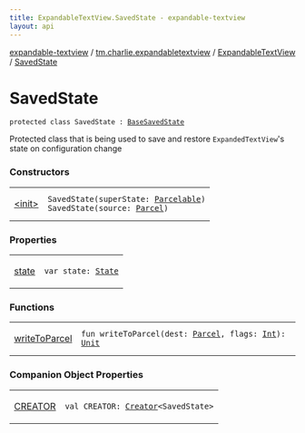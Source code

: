 ```yaml
---
title: ExpandableTextView.SavedState - expandable-textview
layout: api
---
```


<div class='api-docs-breadcrumbs'><a href="../../../index.html">expandable-textview</a> / <a href="../../index.html">tm.charlie.expandabletextview</a> / <a href="../index.html">ExpandableTextView</a> / <a href=".">SavedState</a></div>

# SavedState

<div class="signature"><code><span class="keyword">protected</span> <span class="keyword">class </span><span class="identifier">SavedState</span>&nbsp;<span class="symbol">:</span>&nbsp;<a href="https://developer.android.com/reference/android/view/View/BaseSavedState.html"><span class="identifier">BaseSavedState</span></a></code></div>

Protected class that is being used to save and restore <code>ExpandedTextView</code>'s state on configuration change

### Constructors

<table class="api-docs-table">
<tbody>
<tr>
<td markdown="1">

<a href="-init-.html">&lt;init&gt;</a>


</td>
<td markdown="1">
<div class="signature"><code><span class="identifier">SavedState</span><span class="symbol">(</span><span class="parameterName" id="tm.charlie.expandabletextview.ExpandableTextView.SavedState$<init>(android.os.Parcelable)/superState">superState</span><span class="symbol">:</span>&nbsp;<a href="https://developer.android.com/reference/android/os/Parcelable.html"><span class="identifier">Parcelable</span></a><span class="symbol">)</span></code></div>

<div class="signature"><code><span class="identifier">SavedState</span><span class="symbol">(</span><span class="parameterName" id="tm.charlie.expandabletextview.ExpandableTextView.SavedState$<init>(android.os.Parcel)/source">source</span><span class="symbol">:</span>&nbsp;<a href="https://developer.android.com/reference/android/os/Parcel.html"><span class="identifier">Parcel</span></a><span class="symbol">)</span></code></div>

</td>
</tr>
</tbody>
</table>

### Properties

<table class="api-docs-table">
<tbody>
<tr>
<td markdown="1">

<a href="state.html">state</a>


</td>
<td markdown="1">
<div class="signature"><code><span class="keyword">var </span><span class="identifier">state</span><span class="symbol">: </span><a href="../-state/index.html"><span class="identifier">State</span></a></code></div>

</td>
</tr>
</tbody>
</table>

### Functions

<table class="api-docs-table">
<tbody>
<tr>
<td markdown="1">

<a href="write-to-parcel.html">writeToParcel</a>


</td>
<td markdown="1">
<div class="signature"><code><span class="keyword">fun </span><span class="identifier">writeToParcel</span><span class="symbol">(</span><span class="parameterName" id="tm.charlie.expandabletextview.ExpandableTextView.SavedState$writeToParcel(android.os.Parcel, kotlin.Int)/dest">dest</span><span class="symbol">:</span>&nbsp;<a href="https://developer.android.com/reference/android/os/Parcel.html"><span class="identifier">Parcel</span></a><span class="symbol">, </span><span class="parameterName" id="tm.charlie.expandabletextview.ExpandableTextView.SavedState$writeToParcel(android.os.Parcel, kotlin.Int)/flags">flags</span><span class="symbol">:</span>&nbsp;<a href="https://kotlinlang.org/api/latest/jvm/stdlib/kotlin/-int/index.html"><span class="identifier">Int</span></a><span class="symbol">)</span><span class="symbol">: </span><a href="https://kotlinlang.org/api/latest/jvm/stdlib/kotlin/-unit/index.html"><span class="identifier">Unit</span></a></code></div>

</td>
</tr>
</tbody>
</table>

### Companion Object Properties

<table class="api-docs-table">
<tbody>
<tr>
<td markdown="1">

<a href="-c-r-e-a-t-o-r.html">CREATOR</a>


</td>
<td markdown="1">
<div class="signature"><code><span class="keyword">val </span><span class="identifier">CREATOR</span><span class="symbol">: </span><a href="https://developer.android.com/reference/android/os/Parcelable/Creator.html"><span class="identifier">Creator</span></a><span class="symbol">&lt;</span><span class="identifier">SavedState</span><span class="symbol">&gt;</span></code></div>

</td>
</tr>
</tbody>
</table>
